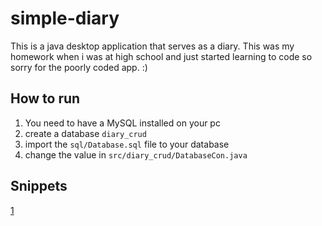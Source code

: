 # simple-diary
This is a java desktop application that serves as a diary. This was my homework when i was at high school and just started learning to code so sorry for the poorly coded app. :)

## How to run
1. You need to have a MySQL installed on your pc
2. create a database `diary_crud`
3. import the `sql/Database.sql` file to your database
4. change the value in `src/diary_crud/DatabaseCon.java`

## Snippets
[1](/snippets/login.PNG)
